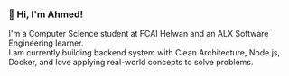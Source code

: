 ### 👋 Hi, I'm Ahmed!
I'm a Computer Science student at FCAI Helwan and an ALX Software Engineering learner.  
I am currently building  backend system with Clean Architecture, Node.js, Docker, and love applying real-world concepts to solve problems.
